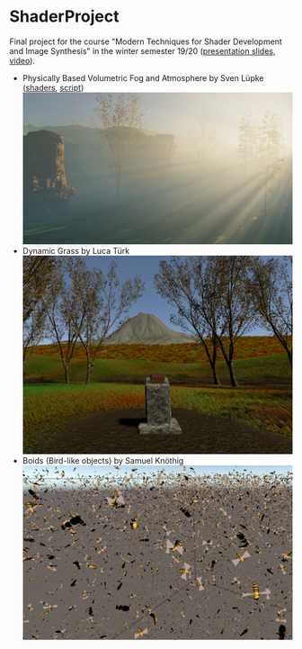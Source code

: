 # ShaderProject

Final project for the course "Modern Techniques for Shader Development and Image Synthesis" in the winter semester 19/20 ([presentation slides](https://github.com/KnightTec/ShaderProject/blob/master/Presentation.pdf), [video](https://drive.google.com/file/d/1Epv47gVxtSsXrYmhn9QxHHKu4ToQ8wmD/view)).

- Physically Based Volumetric Fog and Atmosphere by Sven Lüpke ([shaders](https://github.com/KnightTec/ShaderProject/tree/master/Assets/Resources/Shaders/VolumetricFog), [script](https://github.com/KnightTec/ShaderProject/blob/master/Assets/Scripts/VolumetricFogRenderer.cs))
![Alt text](https://github.com/KnightTec/ShaderProject/blob/master/Images/Fog.png)
- Dynamic Grass by Luca Türk
![Alt text](https://github.com/KnightTec/ShaderProject/blob/master/Images/grass.png)
- Boids (Bird-like objects) by Samuel Knöthig
![Alt text](https://github.com/KnightTec/ShaderProject/blob/master/Images/boids.png)
